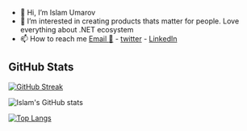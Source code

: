 - 👋 Hi, I’m Islam Umarov
- 👀 I’m interested in creating products thats matter for people. Love everything about .NET ecosystem  
- 📫 How to reach me [Email :email:](mailto:ihtyyarovich@gmail.com) -  [twitter](twitter.com/i_umarov) -  [LinkedIn](https://www.linkedin.com/in/islamumarov/)
## GitHub Stats

[![GitHub Streak](https://streak-stats.demolab.com?user=islamumarov&theme=dark&hide_border=true&date_format=j%20M%5B%20Y%5D&mode=weekly)](https://git.io/streak-stats)

![Islam's GitHub stats](https://github-readme-stats.vercel.app/api?username=islamumarov&show_icons=true&theme=dracula)

[![Top Langs](https://github-readme-stats.vercel.app/api/top-langs/?username=islamumarov&layout=compact)](https://github.com/islamumarov/github-readme-stats)
